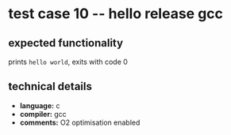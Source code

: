 # test case 10 -- hello release gcc

## expected functionality
prints `hello world`, exits with code 0

## technical details
- **language:** c
- **compiler:** gcc
- **comments:** O2 optimisation enabled
